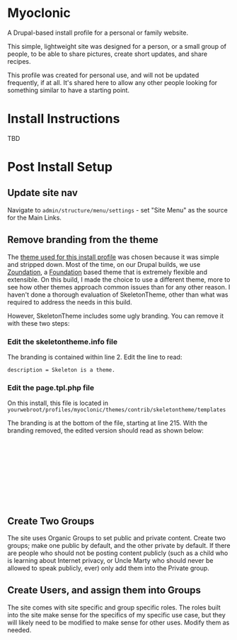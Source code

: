 Myoclonic
=========

A Drupal-based install profile for a personal or family website.

This simple, lightweight site was designed for a person, or a small
group of people, to be able to share pictures, create short updates,
and share recipes.

This profile was created for personal use, and will not be updated
frequently, if at all. It's shared here to allow any other people
looking for something similar to have a starting point.

Install Instructions
====================

TBD

Post Install Setup
==================

Update site nav
---------------

Navigate to <code>admin/structure/menu/settings</code> - set "Site Menu" as the source for the Main Links.

Remove branding from the theme
------------------------------

The <a href="https://drupal.org/project/skeletontheme">theme used for this install profile</a> was chosen because it was simple and stripped down. Most of the time, on our Drupal builds, we use <a href="https://drupal.org/project/zoundation">Zoundation</a>, a <a href="http://foundation.zurb.com/">Foundation</a> based theme that is extremely flexible and extensible. On this build, I made the choice to use a different theme, more to see how other themes approach common issues than for any other reason. I haven't done a thorough evaluation of SkeletonTheme, other than what was required to address the needs in this build.

However, SkeletonTheme includes some ugly branding. You can remove it with these two steps:

### Edit the skeletontheme.info file

The branding is contained within line 2. Edit the line to read:

<code>description = Skeleton is a theme.</code>

### Edit the page.tpl.php file

On this install, this file is located in <code>yourwebroot/profiles/myoclonic/themes/contrib/skeletontheme/templates</code>

The branding is at the bottom of the file, starting at line 215. With the branding removed, the edited version should read as shown below:

<code>
       <div id="credits">
       <?php print(date('Y') . ' ');?>
       <?php if (!empty($site_name)):?>
       <?php print $site_name;?><br/>
       <?php endif;?>
       </div>
</code>


Create Two Groups
-----------------

The site uses Organic Groups to set public and private content. Create two groups; make one public by default, and the other private by default. If there are people who should not be posting content publicly (such as a child who is learning about Internet privacy, or Uncle Marty who should never be allowed to speak publicly, ever) only add them into the Private group.

Create Users, and assign them into Groups
-----------------------------------------

The site comes with site specific and group specific roles. The roles built into the site make sense for the specifics of my specific use case, but they will likely need to be modified to make sense for other uses. Modify them as needed.

